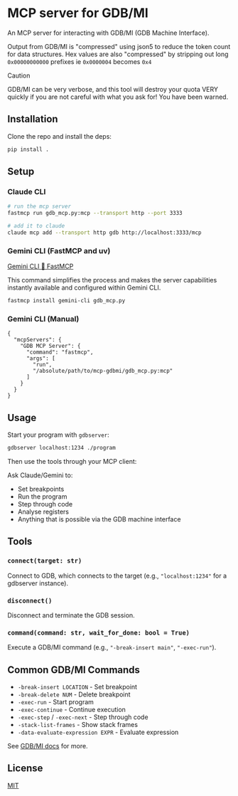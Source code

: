 # MCP server for GDB/MI

An MCP server for interacting with GDB/MI (GDB Machine Interface).

Output from GDB/MI is "compressed" using json5 to reduce the token count for
data structures. Hex values are also "compressed" by stripping out long
`0x00000000000` prefixes ie `0x0000004` becomes `0x4`

> [!CAUTION]
> GDB/MI can be very verbose, and this tool will destroy your
> quota VERY quickly if you are not careful with what you ask for! You have been
> warned.

## Installation

Clone the repo and install the deps:

```bash
pip install .
```

## Setup

### Claude CLI

```bash
# run the mcp server
fastmcp run gdb_mcp.py:mcp --transport http --port 3333

# add it to claude
claude mcp add --transport http gdb http://localhost:3333/mcp
```

### Gemini CLI (FastMCP and uv)

[Gemini CLI 🤝
FastMCP](https://developers.googleblog.com/en/gemini-cli-fastmcp-simplifying-mcp-server-development/)

This command simplifies the process and makes the server capabilities instantly
available and configured within Gemini CLI.

```bash
fastmcp install gemini-cli gdb_mcp.py
```

### Gemini CLI (Manual)

```
{
  "mcpServers": {
    "GDB MCP Server": {
      "command": "fastmcp",
      "args": [
        "run",
        "/absolute/path/to/mcp-gdbmi/gdb_mcp.py:mcp"
      ]
    }
  }
}
```

## Usage

Start your program with `gdbserver`:

```bash
gdbserver localhost:1234 ./program
```

Then use the tools through your MCP client:

Ask Claude/Gemini to:

- Set breakpoints
- Run the program
- Step through code
- Analyse registers
- Anything that is possible via the GDB machine interface

## Tools

### `connect(target: str)`

Connect to GDB, which connects to the target (e.g., `"localhost:1234"` for a gdbserver instance).

### `disconnect()`

Disconnect and terminate the GDB session.

### `command(command: str, wait_for_done: bool = True)`

Execute a GDB/MI command (e.g., `"-break-insert main"`, `"-exec-run"`).

## Common GDB/MI Commands

- `-break-insert LOCATION` - Set breakpoint
- `-break-delete NUM` - Delete breakpoint
- `-exec-run` - Start program
- `-exec-continue` - Continue execution
- `-exec-step` / `-exec-next` - Step through code
- `-stack-list-frames` - Show stack frames
- `-data-evaluate-expression EXPR` - Evaluate expression

See [GDB/MI docs](https://sourceware.org/gdb/onlinedocs/gdb/GDB_002fMI.html) for
more.

## License

[MIT](LICENSE.md)
